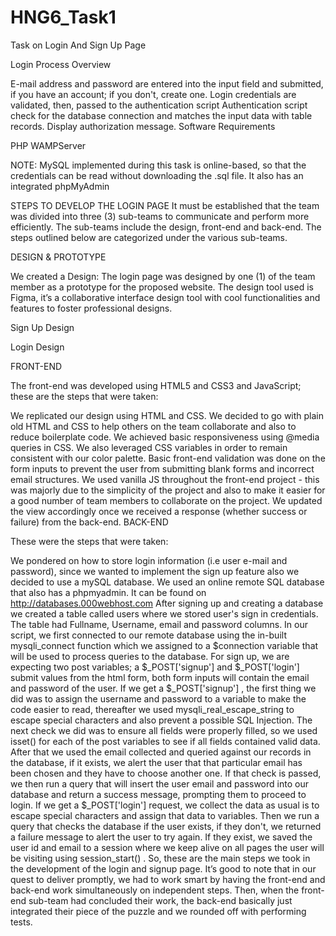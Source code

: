 # HNG6_Task1

Task on Login And Sign Up Page 

Login Process Overview

E-mail address and password are entered into the input field and submitted, if you have an account; if you don't, create one.
Login credentials are validated, then, passed to the authentication script
Authentication script check for the database connection and matches the input data with table records.
Display authorization message.
Software Requirements

PHP
WAMPServer

NOTE: MySQL implemented during this task is online-based, so that the credentials can be read without downloading the .sql file. It also has an integrated phpMyAdmin

STEPS TO DEVELOP THE LOGIN PAGE
It must be established that the team was divided into three (3) sub-teams to communicate and perform more efficiently. The sub-teams include the design, front-end and back-end. The steps outlined below are categorized under the various sub-teams.

DESIGN & PROTOTYPE

We created a Design: The login page was designed by one (1) of the team member as a prototype for the proposed website. The design tool used is Figma, it’s a collaborative interface design tool with cool functionalities and features to foster professional designs. 

Sign Up Design

Login Design


FRONT-END

The front-end was developed using HTML5 and CSS3 and JavaScript; these are the steps that were taken:

We replicated our design using HTML and CSS. We decided to go with plain old HTML and CSS to help others on the team collaborate and also to reduce boilerplate code.
We achieved basic responsiveness using @media queries in CSS.
We also leveraged CSS variables in order to remain consistent with our color palette.
Basic front-end validation was done on the form inputs to prevent the user from submitting blank forms and incorrect email structures.
We used vanilla JS throughout the front-end project - this was majorly due to the simplicity of the project and also to make it easier for a good number of team members to collaborate on the project.
We updated the view accordingly once we received a response (whether success or failure) from the back-end.
BACK-END

These were the steps that were taken:

We pondered on how to store login information (i.e user e-mail and password), since we wanted to implement the sign up feature also we decided to use a mySQL database.
We used an online remote SQL database that also has a phpmyadmin. It can be found on http://databases.000webhost.com
After signing up and creating a database we created a table called users where we stored user's sign in credentials. The table had Fullname, Username, email and password columns.
In our script, we first connected to our remote database using the in-built mysqli_connect function which we assigned to a $connection variable that will be used to process queries to the database.
For sign up, we are expecting two post variables; a $_POST['signup'] and $_POST['login'] submit values from the html form, both form inputs will contain the email and password of the user.
If we get a $_POST['signup'] , the first thing we did was to assign the username and password to a variable to make the code easier to read, thereafter we used mysqli_real_escape_string to escape special characters and also prevent a possible SQL Injection.
The next check we did was to ensure all fields were properly filled, so we used isset() for each of the post variables to see if all fields contained valid data.
After that we used the email collected and queried against our records in the database, if it exists, we alert the user that that particular email has been chosen and they have to choose another one.
If that check is passed, we then run a query that will insert the user email and password into our database and return a success message, prompting them to proceed to login.
If we get a $_POST['login'] request, we collect the data as usual is to escape special characters and assign that data to variables.
Then we run a query that checks the database if the user exists, if they don't, we returned a failure message to alert the user to try again. If they exist, we saved the user id and email to a session where we keep alive on all pages the user will be visiting using session_start() .
So, these are the main steps we took in the development of the login and signup page. It’s good to note that in our quest to deliver promptly, we had to work smart by having the front-end and back-end work simultaneously on independent steps. Then, when the front-end sub-team had concluded their work, the back-end basically just integrated their piece of the puzzle and we rounded off with performing tests.
